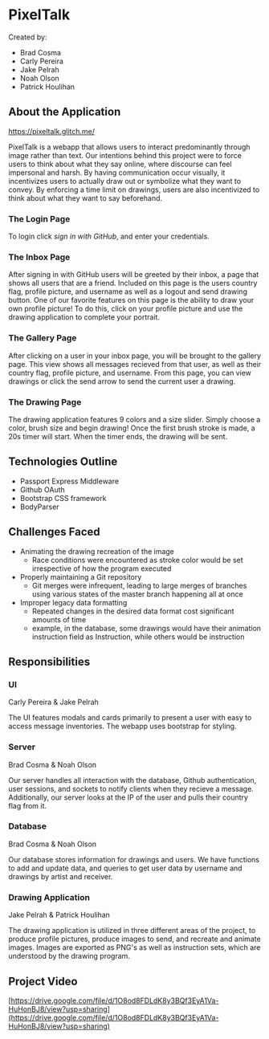 # PixelTalk
Created by:
- Brad Cosma
- Carly Pereira
- Jake Pelrah
- Noah Olson
- Patrick Houlihan

## About the Application

https://pixeltalk.glitch.me/

PixelTalk is a webapp that allows users to interact predominantly through image rather than text.
Our intentions behind this project were to force users to think about what they say online, where discourse can feel impersonal and harsh.
By having communication occur visually, it incentivizes users to actually draw out or symbolize what they want to convey. By enforcing a time limit on drawings, users are also incentivized to think about what they want to say beforehand.

### The Login Page
To login click *sign in with GitHub*, and enter your credentials.


### The Inbox Page
After signing in with GitHub users will be greeted by their inbox, a page that shows all users that are a friend. Included on this page is the users country flag, profile picture, and username as well as a logout and send drawing button. One of our favorite features on this page is the ability to draw your own profile picture! To do this, click on your profile picture and use the drawing application to complete your portrait.


### The Gallery Page
After clicking on a user in your inbox page, you will be brought to the gallery page. This view shows all messages recieved from that user, as well as their country flag, profile picture, and username. From this page, you can view drawings or click the send arrow to send the current user a drawing.


### The Drawing Page
The drawing application features 9 colors and a size slider. Simply choose a color, brush size and begin drawing! Once the first brush stroke is made, a 20s timer will start. When the timer ends, the drawing will be sent.


## Technologies Outline
- Passport Express Middleware
- Github OAuth
- Bootstrap CSS framework
- BodyParser

## Challenges Faced
- Animating the drawing recreation of the image
  - Race conditions were encountered as stroke color would be set irrespective of how the program executed
- Properly maintaining a Git repository
  - Git merges were infrequent, leading to large merges of branches using various states of the master branch happening all at once
- Improper legacy data formatting
  - Repeated changes in the desired data format cost significant amounts of time 
  - example, in the database, some drawings would have their animation instruction field as Instruction, while others would be instruction

## Responsibilities
### UI
Carly Pereira & Jake Pelrah

The UI features modals and cards primarily to present a user with easy to access message inventories. The webapp uses bootstrap for styling.

### Server
Brad Cosma & Noah Olson

Our server handles all interaction with the database, Github authentication, user sessions, and sockets to notify clients when they recieve a message. Additionally, our server looks at the IP of the user and pulls their country flag from it.

### Database
Brad Cosma & Noah Olson

Our database stores information for drawings and users. We have functions to add and update data, and queries to get user data by username and drawings by artist and receiver.

### Drawing Application
Jake Pelrah & Patrick Houlihan

The drawing application is utilized in three different areas of the project, to produce profile pictures, produce images to send, and recreate and animate images. Images are exported as PNG's as well as instruction sets, which are understood by the drawing program.

## Project Video
[https://drive.google.com/file/d/1O8od8FDLdK8y3BQf3EyA1Va-HuHonBJ8/view?usp=sharing](https://drive.google.com/file/d/1O8od8FDLdK8y3BQf3EyA1Va-HuHonBJ8/view?usp=sharing)
